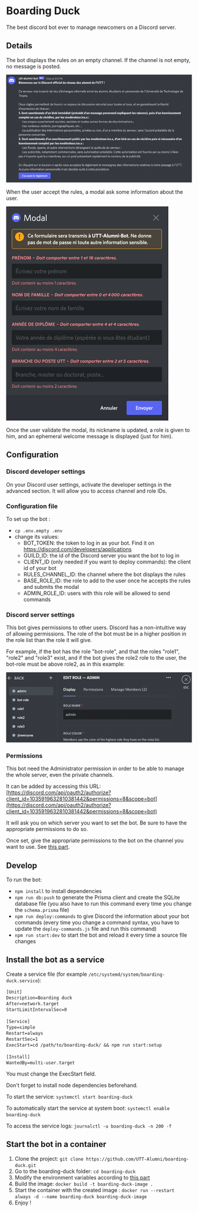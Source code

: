 # Boarding Duck
The best discord bot ever to manage newcomers on a Discord server.

## Details
The bot displays the rules on an empty channel. If the channel is not empty,
no message is posted.

![Rules example](assets/rules-example.png)

When the user accept the rules, a modal ask some information about the user.

![Modal example](assets/modal-example.png)

Once the user validate the modal, its nickname is updated, a role is
given to him, and an ephemeral welcome message is displayed (just for him).

## Configuration
### Discord developer settings
On your Discord user settings, activate the developer settings in the advanced section. It will
allow you to access channel and role IDs.

### Configuration file
To set up the bot :
- `cp .env.empty .env`
- change its values:
  - BOT_TOKEN: the token to log in as your bot. Find it on https://discord.com/developers/applications
  - GUILD_ID: the id of the Discord server you want the bot to log in
  - CLIENT_ID (only needed if you want to deploy commands): the client id of your bot
  - RULES_CHANNEL_ID: the channel where the bot displays the rules
  - BASE_ROLE_ID: the role to add to the user once he accepts the rules and submits the modal
  - ADMIN_ROLE_ID: users with this role will be allowed to send commands

### Discord server settings
This bot gives permissions to other users. Discord has a non-intuitive way of allowing permissions. The role
of the bot must be in a higher position in the role list than the role it will give.

For example, if the bot has the role "bot-role", and that the roles "role1", "role2" and "role3"
exist, and if the bot gives the role2 role to the user, the bot-role must be above role2, as in this example:

![Role list](assets/role-list.png)

### Permissions
This bot need the Administrator permission in order to be able to manage the whole server, even the private channels.

It can be added by accessing this URL:
[https://discord.com/api/oauth2/authorize?client_id=1035919632810381442&permissions=8&scope=bot](https://discord.com/api/oauth2/authorize?client_id=1035919632810381442&permissions=8&scope=bot)

It will ask you on which server you want to set the bot. Be sure to have the appropriate permissions to do so.

Once set, give the appropriate permissions to the bot on the channel you want to use. See [this part](#discord-server-settings).

## Develop
To run the bot:
- `npm install` to install dependencies
- `npm run db:push` to generate the Prisma client and create the SQLite database file (you also have to run this command every time you change the `schema.prisma` file)
- `npm run deploy:commands` to give Discord the information about your bot commands (every time you change a command syntax, you have to update the `deploy-commands.js` file and run this command)
- `npm run start:dev` to start the bot and reload it every time a source file changes

## Install the bot as a service
Create a service file (for example `/etc/systemd/system/boarding-duck.service`):

```
[Unit]
Description=Boarding duck
After=network.target
StartLimitIntervalSec=0

[Service]
Type=simple
Restart=always
RestartSec=1
ExecStart=cd /path/to/boarding-duck/ && npm run start:setup

[Install]
WantedBy=multi-user.target
```

You must change the ExecStart field.

Don't forget to install node dependencies beforehand.

To start the service:
`systemctl start boarding-duck`

To automatically start the service at system boot:
`systemctl enable boarding-duck`

To access the service logs:
`journalctl -u boarding-duck -n 200 -f`


## Start the bot in a container

1. Clone the project: `git clone https://github.com/UTT-Alumni/boarding-duck.git`
2. Go to the boarding-duck folder: `cd boarding-duck`
3. Modify the environment variables according to [this part](#configuration-file)
4. Build the image: `docker build -t boarding-duck-image .`
5. Start the container with the created image : `docker run --restart always -d --name boarding-duck boarding-duck-image`
6. Enjoy !
